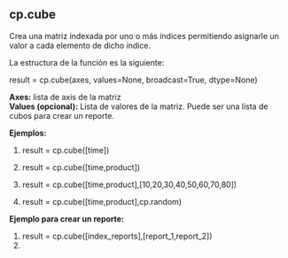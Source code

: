 ## cp.cube

Crea una matriz indexada por uno o más índices permitiendo asignarle un valor a cada elemento de dicho índice.

La estructura de la función es la siguiente:

result = cp.cube(axes, values=None, broadcast=True, dtype=None)

**Axes:**  lista de axis de la matriz  
**Values (opcional):**  Lista de valores de la matriz. Puede ser una lista de cubos para crear un reporte.

**Ejemplos:**

1.  result = cp.cube([time])

1.  result = cp.cube([time,product])

1.  result = cp.cube([time,product],[10,20,30,40,50,60,70,80])

1.  result = cp.cube([time,product],cp.random)

**Ejemplo para crear un reporte:**

1.  result = cp.cube([index_reports],[report_1,report_2])
2. 
<!--stackedit_data:
eyJoaXN0b3J5IjpbLTU3Mzk1ODI5XX0=
-->